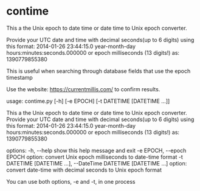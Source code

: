 # contime

This a the Unix epoch to date time
or date time to Unix epoch converter.

Provide your UTC date and time with decimal seconds(up to 6 digits)
using this format: 2014-01-26 23:44:15.0
year-month-day hours:minutes:seconds.000000
or epoch milliseconds (13 digits!) as: 1390779855380

This is useful when searching
through database fields that
use the epoch timestamp

Use the website:
https://currentmillis.com/
to confirm results.

usage: contime.py [-h] [-e EPOCH] [-t DATETIME [DATETIME ...]]

This a the Unix epoch to date time or date time to Unix epoch converter. Provide your UTC date and time with
decimal seconds(up to 6 digits) using this format: 2014-01-26 23:44:15.0 year-month-day
hours:minutes:seconds.000000 or epoch milliseconds (13 digits!) as: 1390779855380

options:
  -h, --help            show this help message and exit
  -e EPOCH, --epoch EPOCH
                        option: convert Unix epoch milliseconds to date-time format
  -t DATETIME [DATETIME ...], --DateTime DATETIME [DATETIME ...]
                        option: convert date-time with decimal seconds to Unix epoch format

You can use both options, -e and -t, in one process
